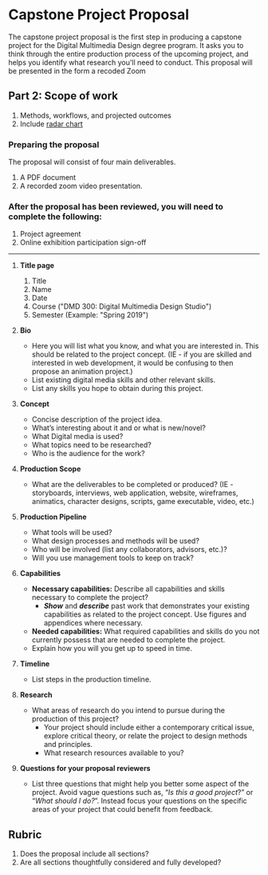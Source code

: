 # Capstone Project Proposal

The capstone project proposal is the first step in producing a capstone project for the Digital Multimedia Design degree program. It asks you to think through the entire production process of the upcoming project, and helps you identify what research you'll need to conduct. This proposal will be presented in the form a recoded Zoom

## Part 2: Scope of work

1. Methods, workflows, and projected outcomes
2. Include [radar chart](https://www.google.com/search?q=radar+chart&oq=radar+chart&aqs=chrome..69i57.1342j0j7&sourceid=chrome&ie=UTF-8)

### Preparing the proposal

The proposal will consist of four main deliverables.

1. A PDF document
2. A recorded zoom video presentation.

### After the proposal has been reviewed, you will need to complete the following:

1. Project agreement
2. Online exhibition participation sign-off

---

1. **Title page**

   1. Title
   2. Name
   3. Date
   4. Course \("DMD 300: Digital Multimedia Design Studio"\)
   5. Semester \(Example: "Spring 2019"\)
2. **Bio**
   * Here you will list what you know, and what you are interested in. This should be related to the project concept. \(IE - if you are skilled and interested in web development, it would be confusing to then propose an animation project.\)
   * List existing digital media skills and other relevant skills.
   * List any skills you hope to obtain during this project.
3. **Concept**
   * Concise description of the project idea.
   * What’s interesting about it and or what is new/novel?
   * What Digital media is used?
   * What topics need to be researched?
   * Who is the audience for the work?
4. **Production Scope**
   * What are the deliverables to be completed or produced? \(IE - storyboards, interviews, web application, website, wireframes, animatics, character designs, scripts, game executable, video, etc.\)
5. **Production Pipeline**
   * What tools will be used?
   * What design processes and methods will be used?
   * Who will be involved \(list any collaborators, advisors, etc.\)?
   * Will you use management tools to keep on track?
6. **Capabilities**
   * **Necessary capabilities:** Describe all capabilities and skills necessary to complete the project?
     * **_Show_** and **_describe_** past work that demonstrates your existing capabilities as related to the project concept. Use figures and appendices where necessary.
   * **Needed capabilities:** What required capabilities and skills do you not currently possess that are needed to complete the project.
   * Explain how you will you get up to speed in time.
7. **Timeline**
   * List steps in the production timeline.
8. **Research**
    * What areas of research do you intend to pursue during the production of this project?
      * Your project should include either a contemporary critical issue, explore critical theory, or relate the project to design methods and principles.    
      * What research resources available to you?
9. **Questions for your proposal reviewers**
    * List three questions that might help you better some aspect of the project. Avoid vague questions such as, “_Is this a good project_?” or “_What should I do?_”. Instead focus your questions on the specific areas of your project that could benefit from feedback.
    

## Rubric 

1. Does the proposal include all sections?
2. Are all sections thoughtfully considered and fully developed?